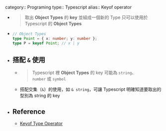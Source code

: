 category:: Programing
type:: Typescript
alias:: Keyof operator

- > 取出 **Object Types** 的 **key** 並組成一個新的 Type
  > 只可以使用於 Typescript 的 **Object Types**
- ```typescript
  // Object Types
  type Point = { x: number; y: number };
  type P = keyof Point; // x | y
  ```
- ## 搭配 `&` 使用
	- > Typescript 裡 **Object Types** 的 key 可能為 `string`、`number` 或 `symbol`
	- 搭配交集（`&`）的使用，如 `& string`，可讓 Typescript 明確知道要取出的型別為 string 的 key
- ## Reference
	- [Keyof Type Operator](https://www.typescriptlang.org/docs/handbook/2/keyof-types.html)